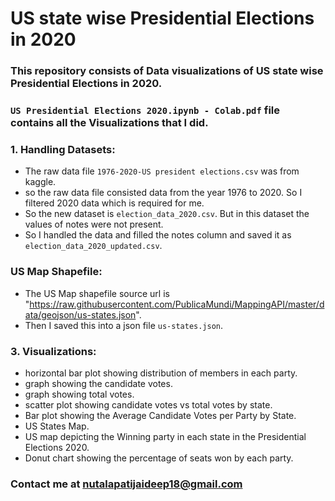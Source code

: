 # US state wise Presidential Elections in 2020
### This repository consists of Data visualizations of US state wise Presidential Elections in 2020.
### `US Presidential Elections 2020.ipynb - Colab.pdf` file contains all the Visualizations that I did.

### 1. Handling Datasets:
- The raw data file `1976-2020-US president elections.csv` was from kaggle.
- so the raw data file consisted data from the year 1976 to 2020. So I filtered 2020 data which is required for me.
- So the new dataset is `election_data_2020.csv`. But in this dataset the values of notes were not present.
- So I handled the data and filled the notes column and saved it as `election_data_2020_updated.csv`.

### US Map Shapefile:
- The US Map shapefile source url is "https://raw.githubusercontent.com/PublicaMundi/MappingAPI/master/data/geojson/us-states.json".
- Then I saved this into a json file `us-states.json`.

 ### 3. Visualizations:
- horizontal bar plot showing distribution of members in each party.
- graph showing the candidate votes.
- graph showing total votes.
- scatter plot showing candidate votes vs total votes by state.
- Bar plot showing the Average Candidate Votes per Party by State.
- US States Map.
- US map depicting the Winning party in each state in the Presidential Elections 2020.
- Donut chart showing the percentage of seats won by each party.



### Contact me at nutalapatijaideep18@gmail.com 
